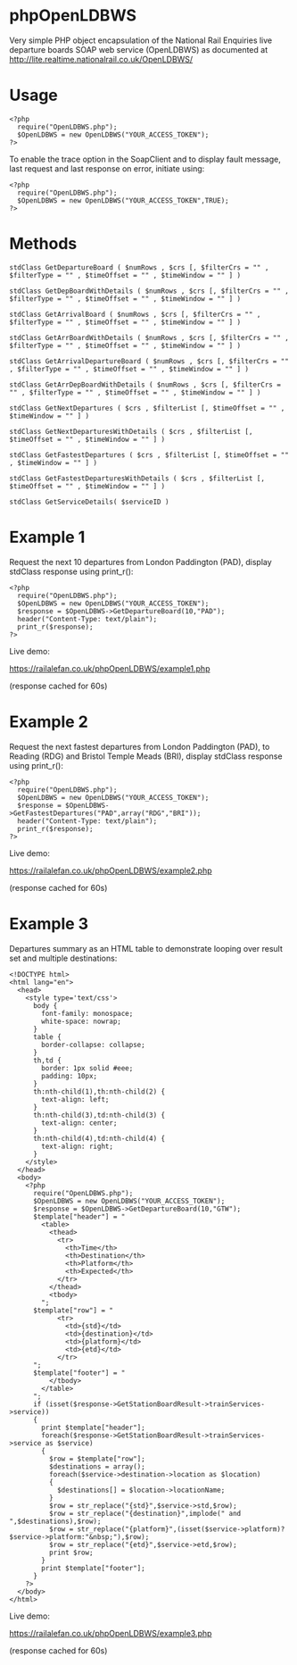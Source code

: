 phpOpenLDBWS
============

Very simple PHP object encapsulation of the National Rail Enquiries live departure boards SOAP web service (OpenLDBWS) as documented at http://lite.realtime.nationalrail.co.uk/OpenLDBWS/

Usage
=====

    <?php
      require("OpenLDBWS.php");
      $OpenLDBWS = new OpenLDBWS("YOUR_ACCESS_TOKEN");
    ?>

To enable the trace option in the SoapClient and to display fault message, last request and last response on error, initiate using:

    <?php
      require("OpenLDBWS.php");
      $OpenLDBWS = new OpenLDBWS("YOUR_ACCESS_TOKEN",TRUE);
    ?>

Methods
=======

    stdClass GetDepartureBoard ( $numRows , $crs [, $filterCrs = "" , $filterType = "" , $timeOffset = "" , $timeWindow = "" ] )

    stdClass GetDepBoardWithDetails ( $numRows , $crs [, $filterCrs = "" , $filterType = "" , $timeOffset = "" , $timeWindow = "" ] )

    stdClass GetArrivalBoard ( $numRows , $crs [, $filterCrs = "" , $filterType = "" , $timeOffset = "" , $timeWindow = "" ] )

    stdClass GetArrBoardWithDetails ( $numRows , $crs [, $filterCrs = "" , $filterType = "" , $timeOffset = "" , $timeWindow = "" ] )

    stdClass GetArrivalDepartureBoard ( $numRows , $crs [, $filterCrs = "" , $filterType = "" , $timeOffset = "" , $timeWindow = "" ] )

    stdClass GetArrDepBoardWithDetails ( $numRows , $crs [, $filterCrs = "" , $filterType = "" , $timeOffset = "" , $timeWindow = "" ] )

    stdClass GetNextDepartures ( $crs , $filterList [, $timeOffset = "" , $timeWindow = "" ] )

    stdClass GetNextDeparturesWithDetails ( $crs , $filterList [, $timeOffset = "" , $timeWindow = "" ] )

    stdClass GetFastestDepartures ( $crs , $filterList [, $timeOffset = "" , $timeWindow = "" ] )

    stdClass GetFastestDeparturesWithDetails ( $crs , $filterList [, $timeOffset = "" , $timeWindow = "" ] )

    stdClass GetServiceDetails( $serviceID )

Example 1
=========

Request the next 10 departures from London Paddington (PAD), display stdClass response using print_r():

    <?php
      require("OpenLDBWS.php");
      $OpenLDBWS = new OpenLDBWS("YOUR_ACCESS_TOKEN");
      $response = $OpenLDBWS->GetDepartureBoard(10,"PAD");
      header("Content-Type: text/plain");
      print_r($response);
    ?>

Live demo:

https://railalefan.co.uk/phpOpenLDBWS/example1.php

(response cached for 60s)

Example 2
=========

Request the next fastest departures from London Paddington (PAD), to Reading (RDG) and Bristol Temple Meads (BRI), display stdClass response using print_r():

    <?php
      require("OpenLDBWS.php");
      $OpenLDBWS = new OpenLDBWS("YOUR_ACCESS_TOKEN");
      $response = $OpenLDBWS->GetFastestDepartures("PAD",array("RDG","BRI"));
      header("Content-Type: text/plain");
      print_r($response);
    ?>

Live demo:

https://railalefan.co.uk/phpOpenLDBWS/example2.php

(response cached for 60s)

Example 3
=========

Departures summary as an HTML table to demonstrate looping over result set and multiple destinations:


    <!DOCTYPE html>
    <html lang="en">
      <head>
        <style type='text/css'>
          body {
            font-family: monospace;
            white-space: nowrap;
          }
          table {
            border-collapse: collapse;
          }
          th,td {
            border: 1px solid #eee;
            padding: 10px;
          }
          th:nth-child(1),th:nth-child(2) {
            text-align: left;
          }
          th:nth-child(3),td:nth-child(3) {
            text-align: center;
          }
          th:nth-child(4),td:nth-child(4) {
            text-align: right;
          }
        </style>
      </head>
      <body>
        <?php
          require("OpenLDBWS.php");
          $OpenLDBWS = new OpenLDBWS("YOUR_ACCESS_TOKEN");
          $response = $OpenLDBWS->GetDepartureBoard(10,"GTW");
          $template["header"] = "
            <table>
              <thead>
                <tr>
                  <th>Time</th>
                  <th>Destination</th>
                  <th>Platform</th>
                  <th>Expected</th>
                </tr>
              </thead>
              <tbody>
            ";
          $template["row"] = "
                <tr>
                  <td>{std}</td>
                  <td>{destination}</td>
                  <td>{platform}</td>
                  <td>{etd}</td>
                </tr>
          ";
          $template["footer"] = "
              </tbody>
            </table>
          ";
          if (isset($response->GetStationBoardResult->trainServices->service))
          {
            print $template["header"];
            foreach($response->GetStationBoardResult->trainServices->service as $service)
            {
              $row = $template["row"];
              $destinations = array();
              foreach($service->destination->location as $location)
              {
                $destinations[] = $location->locationName;
              }
              $row = str_replace("{std}",$service->std,$row);
              $row = str_replace("{destination}",implode(" and ",$destinations),$row);
              $row = str_replace("{platform}",(isset($service->platform)?$service->platform:"&nbsp;"),$row);
              $row = str_replace("{etd}",$service->etd,$row);
              print $row;
            }
            print $template["footer"];
          }
        ?>
      </body>
    </html>

Live demo:

https://railalefan.co.uk/phpOpenLDBWS/example3.php

(response cached for 60s)
